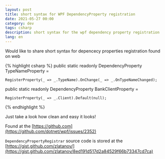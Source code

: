 ```yaml
---
layout: post
title: short syntax for WPF DependencyProperty registration
date: 2021-05-27 00:00 
category: dev
tags: csharp
description: short syntax for the wpf dependency property registration RegisterProperty
lang: en
---
```


Would like to share short syntax for depencecy properties registration found on web

{% highlight csharp %}
public static readonly DependencyProperty TypeNameProperty = 
	
	RegisterProperty(_ => _.TypeName).OnChange(_ => _.OnTypeNameChanged);



public static readonly DependencyProperty BankClientProperty = 
	
	RegisterProperty(_ => _.Client).Default(null);
{% endhighlight %}

Just take a look how clean and easy it looks!

Found at the 
[https://github.com](https://github.com/dotnet/wpf/issues/2352)

`DependencyPropertyRegistrar` source code is stored at the 
[https://gist.github.com/zlatanov/](https://gist.github.com/zlatanov/8ed191d517d2a84529f66b73347cd7ca)
